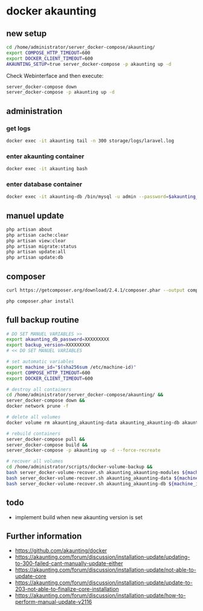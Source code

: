 # docker akaunting

## new setup
```bash
cd /home/administrator/server_docker-compose/akaunting/
export COMPOSE_HTTP_TIMEOUT=600
export DOCKER_CLIENT_TIMEOUT=600
AKAUNTING_SETUP=true server_docker-compose -p akaunting up -d
```

Check Webinterface and then execute: 

```bash
server_docker-compose down
server_docker-compose -p akaunting up -d
```

## administration

### get logs

```bash
docker exec -it akaunting tail -n 300 storage/logs/laravel.log 
```

### enter akaunting container

```bash
docker exec -it akaunting bash
```

### enter database container

```bash
docker exec -it akaunting-db /bin/mysql -u admin --password=$akaunting_db_password akaunting
```

## manuel update
```bash
php artisan about
php artisan cache:clear
php artisan view:clear
php artisan migrate:status
php artisan update:all
php artisan update:db
```

## composer
```bash
curl https://getcomposer.org/download/2.4.1/composer.phar --output composer.phar
```

```bash
php composer.phar install
```

## full backup routine

```bash
# DO SET MANUEL VARIABLES >>
export akaunting_db_password=XXXXXXXXX
export backup_version=XXXXXXXXX
# << DO SET MANUEL VARIABLES

# set automatic variables
export machine_id="$(sha256sum /etc/machine-id)"
export COMPOSE_HTTP_TIMEOUT=600
export DOCKER_CLIENT_TIMEOUT=600

# destroy all containers
cd /home/administrator/server_docker-compose/akaunting/ && 
server_docker-compose down &&
docker network prune -f

# delete all volumes
docker volume rm akaunting_akaunting-data akaunting_akaunting-db akaunting_akaunting-modules

# rebuild containers
server_docker-compose pull &&
server_docker-compose build &&
server_docker-compose -p akaunting up -d --force-recreate

# recover all volumes
cd /home/administrator/scripts/docker-volume-backup &&
bash server_docker-volume-recover.sh akaunting_akaunting-modules ${machine_id:0:64} "$backup_version" &&
bash server_docker-volume-recover.sh akaunting_akaunting-data ${machine_id:0:64} "$backup_version" &&
bash server_docker-volume-recover.sh akaunting_akaunting-db ${machine_id:0:64} "$backup_version" akaunting-db "$akaunting_db_password" akaunting

```

## todo 
- implement build when new akaunting version is set

## Further information
- https://github.com/akaunting/docker
- https://akaunting.com/forum/discussion/installation-update/updating-to-300-failed-cant-manually-update-either
- https://akaunting.com/forum/discussion/installation-update/not-able-to-update-core
- https://akaunting.com/forum/discussion/installation-update/update-to-203-not-able-to-finalize-core-installation
- https://akaunting.com/forum/discussion/installation-update/how-to-perform-manual-update-v2116